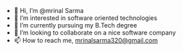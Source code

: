 - 👋 Hi, I’m @mrinal Sarma
- 👀 I’m interested in software oriented technologies
- 🌱 I’m currently pursuing my B.Tech degree
- 💞️ I’m looking to collaborate on a nice software company
- 📫 How to reach me, mrinalsarma320@gmail.com

<!---
mrinal-cloud/mrinal-cloud is a ✨ special ✨ repository because its `README.md` (this file) appears on your GitHub profile.
You can click the Preview link to take a look at your changes.
--->
